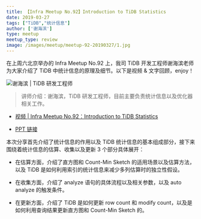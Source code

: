 ```yaml
---
title: 【Infra Meetup No.92】Introduction to TiDB Statistics
date: 2019-03-27
tags: ["TiDB","统计信息"]
author: ['谢海滨']
type: meetup
meetup_type: review
image: /images/meetup/meetup-92-20190327/1.jpg
---
```


在上周六北京举办的 Infra Meetup No.92 上，我司 TiDB 开发工程师谢海滨老师为大家介绍了 TiDB 中统计信息的原理及细节。以下是视频 & 文字回顾，enjoy！

![谢海滨 | TiDB 研发工程师](media/meetup-92-20190327/1.jpg)

>讲师介绍：谢海滨，TiDB 研发工程师，目前主要负责统计信息以及优化器相关工作。

- [视频 | Infra Meetup No.92：Introduction to TiDB Statistics](https://www.bilibili.com/video/av47571391)

- [PPT 链接](https://eyun.baidu.com/s/3huh0sCW)

本次分享首先介绍了统计信息的作用以及 TiDB 统计信息的基本组成部分，接下来围绕着统计信息的估算、收集以及更新 3 个部分具体展开：

- 在估算方面，介绍了直方图和 Count-Min Sketch 的适用场景以及估算方法，以及 TiDB 是如何利用索引的统计信息来减少多列估算时的独立性假设。

- 在收集方面，介绍了 analyze 语句的具体流程以及相关参数，以及 auto analyze 的触发条件。

- 在更新方面，介绍了 TiDB 是如何更新 row count 和 modify count，以及是如何利用查询结果更新直方图和 Count-Min Sketch 的。



